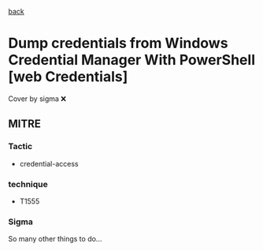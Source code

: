 [back](../index.md)
# Dump credentials from Windows Credential Manager With PowerShell [web Credentials]
Cover by sigma :x: 

## MITRE
### Tactic
  - credential-access

### technique
  - T1555

### Sigma

 So many other things to do...